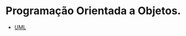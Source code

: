 # Programação Orientada a Objetos.

* [UML](https://github.com/ranielcsar/POO-Java/blob/master/UML.md "Unified Modeling Language ou, em português, Linguagem de modelagem unificada")
